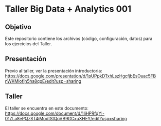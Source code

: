 # Taller Big Data + Analytics 001
## Objetivo
Este repositorio contiene los archivos (código, configuración, datos) para los ejercicios del Taller.
## Presentación
Previo al taller, ver la presentación introductoria:
https://docs.google.com/presentation/d/1pUPpkDTxhLszHgcfjbEsOuac5FBnWKMlofjh5ha8qpE/edit?usp=sharing
## Taller
El taller se encuentra en este documento:
https://docs.google.com/document/d/1IiHPRfqYI-01ZLa8ePQzST4iModtStQoVB9GCxuXHEY/edit?usp=sharing



